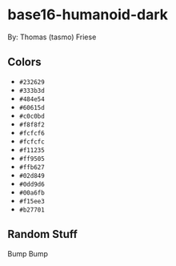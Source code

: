 # base16-humanoid-dark

By: Thomas (tasmo) Friese

## Colors

* `#232629`
* `#333b3d`
* `#484e54`
* `#60615d`
* `#c0c0bd`
* `#f8f8f2`
* `#fcfcf6`
* `#fcfcfc`
* `#f11235`
* `#ff9505`
* `#ffb627`
* `#02d849`
* `#0dd9d6`
* `#00a6fb`
* `#f15ee3`
* `#b27701`

## Random Stuff

Bump
Bump
